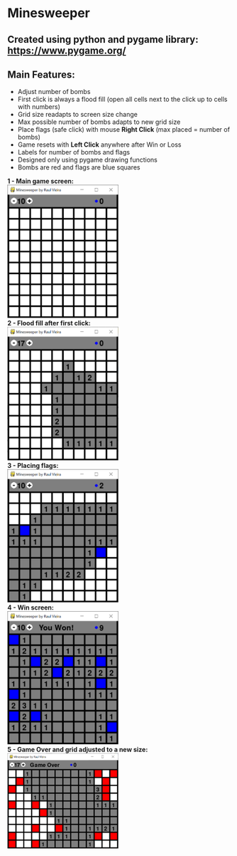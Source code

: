# Minesweeper
## Created using python and pygame library: https://www.pygame.org/
## Main Features:
* Adjust number of bombs
* First click is always a flood fill (open all cells next to the click up to cells with numbers)
* Grid size readapts to screen size change
* Max possible number of bombs adapts to new grid size
* Place flags (safe click) with mouse **Right Click** (max placed = number of bombs)
* Game resets with **Left Click** anywhere after Win or Loss
* Labels for number of bombs and flags
* Designed only using pygame drawing functions
* Bombs are red and flags are blue squares

**1 - Main game screen:**<br>
<img src="/screenshots/screen1.png" width="250" ><br>
**2 - Flood fill after first click:** <br>
<img src="/screenshots/screen2.png" width="250"><br> 
**3 - Placing flags:**<br>
<img src="/screenshots/screen4.png" width="250"><br>
**4 - Win screen:**<br>
<img src="/screenshots/screen5.png" width="250"><br>
**5 - Game Over and grid adjusted to a new size:**<br>
<img src="/screenshots/screen3.png" width="250"><br>
